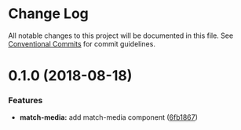 # Change Log

All notable changes to this project will be documented in this file.
See [Conventional Commits](https://conventionalcommits.org) for commit guidelines.

<a name="0.1.0"></a>
# 0.1.0 (2018-08-18)


### Features

* **match-media:** add match-media component ([6fb1867](https://github.com/marko-js/tags/tree/master/tags/mq/commit/6fb1867))
